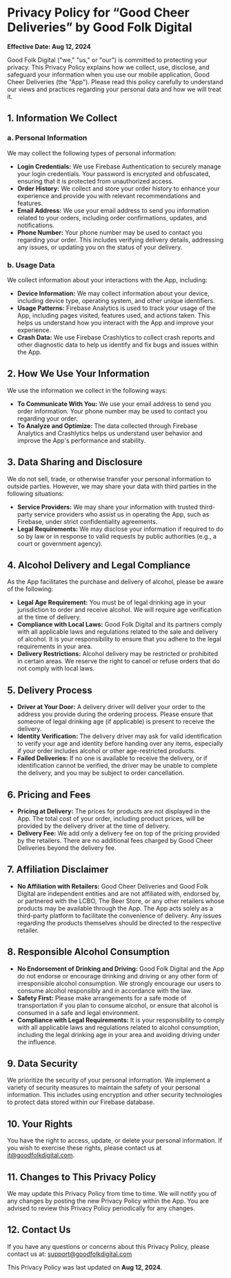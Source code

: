 <h1>Privacy Policy for “Good Cheer Deliveries” by Good Folk Digital</h1>

**Effective Date: Aug 12, 2024**

Good Folk Digital ("we," "us," or "our") is committed to protecting your privacy. This Privacy Policy explains how we collect, use, disclose, and safeguard your information when you use our mobile application, Good Cheer Deliveries (the "App"). Please read this policy carefully to understand our views and practices regarding your personal data and how we will treat it.

<h2>1. Information We Collect</h2>
<h3>a. Personal Information</h3>
We may collect the following types of personal information:

- **Login Credentials:** We use Firebase Authentication to securely manage your login credentials. Your password is encrypted and obfuscated, ensuring that it is protected from unauthorized access.
- **Order History:** We collect and store your order history to enhance your experience and provide you with relevant recommendations and features.
- **Email Address:** We use your email address to send you information related to your orders, including order confirmations, updates, and notifications.
- **Phone Number:** Your phone number may be used to contact you regarding your order. This includes verifying delivery details, addressing any issues, or updating you on the status of your delivery.

<h3>b. Usage Data</h3>
We collect information about your interactions with the App, including:

- **Device Information:** We may collect information about your device, including device type, operating system, and other unique identifiers.
- **Usage Patterns:** Firebase Analytics is used to track your usage of the App, including pages visited, features used, and actions taken. This helps us understand how you interact with the App and improve your experience.
- **Crash Data:** We use Firebase Crashlytics to collect crash reports and other diagnostic data to help us identify and fix bugs and issues within the App.

<h2>2. How We Use Your Information</h2>
We use the information we collect in the following ways:

- **To Communicate With You:** We use your email address to send you order information. Your phone number may be used to contact you regarding your order.
- **To Analyze and Optimize:** The data collected through Firebase Analytics and Crashlytics helps us understand user behavior and improve the App's performance and stability.

<h2>3. Data Sharing and Disclosure</h2>
We do not sell, trade, or otherwise transfer your personal information to outside parties. However, we may share your data with third parties in the following situations:

- **Service Providers:** We may share your information with trusted third-party service providers who assist us in operating the App, such as Firebase, under strict confidentiality agreements.
- **Legal Requirements:** We may disclose your information if required to do so by law or in response to valid requests by public authorities (e.g., a court or government agency).

<h2>4. Alcohol Delivery and Legal Compliance</h2>
As the App facilitates the purchase and delivery of alcohol, please be aware of the following:

- **Legal Age Requirement:** You must be of legal drinking age in your jurisdiction to order and receive alcohol. We will require age verification at the time of delivery.
- **Compliance with Local Laws:** Good Folk Digital and its partners comply with all applicable laws and regulations related to the sale and delivery of alcohol. It is your responsibility to ensure that you adhere to the legal requirements in your area.
- **Delivery Restrictions:** Alcohol delivery may be restricted or prohibited in certain areas. We reserve the right to cancel or refuse orders that do not comply with local laws.

<h2>5. Delivery Process</h2>

- **Driver at Your Door:** A delivery driver will deliver your order to the address you provide during the ordering process. Please ensure that someone of legal drinking age (if applicable) is present to receive the delivery.
- **Identity Verification:** The delivery driver may ask for valid identification to verify your age and identity before handing over any items, especially if your order includes alcohol or other age-restricted products.
- **Failed Deliveries:** If no one is available to receive the delivery, or if identification cannot be verified, the driver may be unable to complete the delivery, and you may be subject to order cancellation.

<h2>6. Pricing and Fees</h2>

- **Pricing at Delivery:** The prices for products are not displayed in the App. The total cost of your order, including product prices, will be provided by the delivery driver at the time of delivery.
- **Delivery Fee:** We add only a delivery fee on top of the pricing provided by the retailers. There are no additional fees charged by Good Cheer Deliveries beyond the delivery fee.

<h2>7. Affiliation Disclaimer</h2>

- **No Affiliation with Retailers:** Good Cheer Deliveries and Good Folk Digital are independent entities and are not affiliated with, endorsed by, or partnered with the LCBO, The Beer Store, or any other retailers whose products may be available through the App. The App acts solely as a third-party platform to facilitate the convenience of delivery. Any issues regarding the products themselves should be directed to the respective retailer.

<h2>8. Responsible Alcohol Consumption</h2>

- **No Endorsement of Drinking and Driving:** Good Folk Digital and the App do not endorse or encourage drinking and driving or any other form of irresponsible alcohol consumption. We strongly encourage our users to consume alcohol responsibly and in accordance with the law.
- **Safety First:** Please make arrangements for a safe mode of transportation if you plan to consume alcohol, or ensure that alcohol is consumed in a safe and legal environment.
- **Compliance with Legal Requirements:** It is your responsibility to comply with all applicable laws and regulations related to alcohol consumption, including the legal drinking age in your area and avoiding driving under the influence.

<h2>9. Data Security</h2>

We prioritize the security of your personal information. We implement a variety of security measures to maintain the safety of your personal information. This includes using encryption and other security technologies to protect data stored within our Firebase database.

<h2>10. Your Rights</h2>

You have the right to access, update, or delete your personal information. If you wish to exercise these rights, please contact us at it@goodfolkdigital.com.

<h2>11. Changes to This Privacy Policy</h2>

We may update this Privacy Policy from time to time. We will notify you of any changes by posting the new Privacy Policy within the App. You are advised to review this Privacy Policy periodically for any changes.

<h2>12. Contact Us</h2>

If you have any questions or concerns about this Privacy Policy, please contact us at: support@goodfolkdigital.com

This Privacy Policy was last updated on **Aug 12, 2024**.


